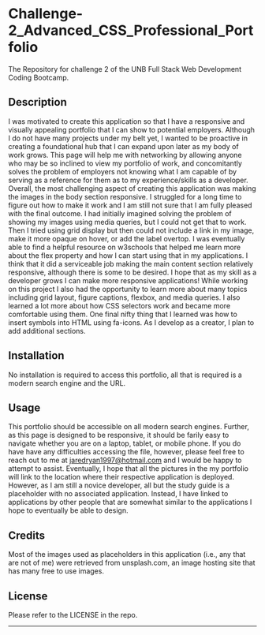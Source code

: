 # Challenge-2_Advanced_CSS_Professional_Portfolio
The Repository for challenge 2 of the UNB Full Stack Web Development Coding Bootcamp.

## Description
I was motivated to create this application so that I have a responsive and visually appealing portfolio that I can show to potential employers. Although I do not have many projects under my belt yet, I wanted to be proactive in creating a foundational hub that I can expand upon later as my body of work grows. This page will help me with networking by allowing anyone who may be so inclined to view my portfolio of work, and concomitantly solves the problem of employers not knowing what I am capable of by serving as a reference for them as to my experience/skills as a developer. Overall, the most challenging aspect of creating this application was making the images in the body section responsive. I struggled for a long time to figure out how to make it work and I am still not sure that I am fully pleased with the final outcome. I had initially imagined solving the problem of showing my images using media queries, but I could not get that to work. Then I tried using grid display but then could not include a link in my image, make it more opaque on hover, or add the label overtop. I was eventually able to find a helpful resource on w3schools that helped me learn more about the flex property and how I can start using that in my applications. I think that it did a serviceable job making the main content section relatively responsive, although there is some to be desired. I hope that as my skill as a developer grows I can make more responsive applications! While working on this project I also had the opportunity to learn more about many topics including grid layout, figure captions, flexbox, and media queries. I also learned a lot more about how CSS selectors work and became more comfortable using them. One final nifty thing that I learned was how to insert symbols into HTML using fa-icons. As I develop as a creator, I plan to add additional sections.

## Installation
No installation is required to access this portfolio, all that is required is a modern search engine and the URL. 

## Usage
This portfolio should be accessible on all modern search engines. Further, as this page is designed to be responsive, it should be farily easy to navigate whether you are on a laptop, tablet, or mobile phone. If you do have have any difficulties accessing the file, however, please feel free to reach out to me at jaredryan1997@hotmail.com and I would be happy to attempt to assist. Eventually, I hope that all the pictures in the my portfolio will link to the location where their respective application is deployed. However, as I am still a novice developer, all but the study guide is a placeholder with no associated application. Instead, I have linked to applications by other people that are somewhat similar to the applications I hope to eventually be able to design.  

## Credits

Most of the images used as placeholders in this application (i.e., any that are not of me) were retrieved from unsplash.com, an image hosting site that has many free to use images. 

## License

Please refer to the LICENSE in the repo.

---
